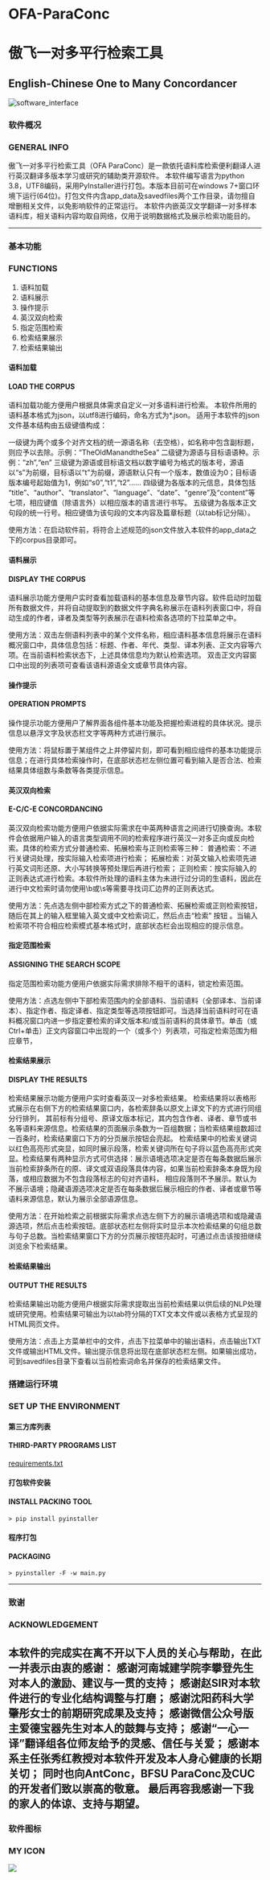 # OFA-ParaConc

# 傲飞一对多平行检索工具
## English-Chinese One to Many Concordancer
![software_interface](https://github.com/tonyprc/OFA-ParaConc/blob/main/img_storage/software_cover.jpg)

### 软件概况
### GENERAL INFO

傲飞一对多平行检索工具（OFA ParaConc）是一款依托语料库检索便利翻译人进行英汉翻译多版本学习或研究的辅助类开源软件。
本软件编写语言为python 3.8，UTF8编码，采用PyInstaller进行打包。本版本目前可在windows 7+窗口环境下运行(64位)。打包文件内含app_data及savedfiles两个工作目录，请勿擅自增删相关文件，以免影响软件的正常运行。
本软件内嵌英汉文学翻译一对多样本语料库，相关语料内容均取自网络，仅用于说明数据格式及展示检索功能目的。

---

### 基本功能
### FUNCTIONS

1. 语料加载
2. 语料展示
3. 操作提示
4. 英汉双向检索
5. 指定范围检索
6. 检索结果展示
7. 检索结果输出

#### 语料加载
#### LOAD THE CORPUS

语料加载功能方便用户根据具体需求自定义一对多语料进行检索。
本软件所用的语料基本格式为json，以utf8进行编码，命名方式为*.json。
适用于本软件的json文件基本结构由五级键值构成：

一级键为两个或多个对齐文档的统一源语名称（去空格），如名称中包含副标题，则应予以去除。示例：“TheOldManandtheSea”
二级键为源语与目标语语种。示例：“zh”,“en”
三级键为源语或目标语文档以数字编号为格式的版本号，源语以“s”为前缀，目标语以“t”为前缀，源语默认只有一个版本，数值设为0；目标语版本编号起始值为1，例如“s0”,“t1”,“t2”…… 
四级键为各版本的元信息，具体包括 “title”、“author”、“translator”、“language”、“date”、“genre”及“content”等七项，相应键值（除语言外）以相应版本的语言进行书写。
五级键为各版本正文句段的统一行号。相应键值为该句段的文本内容及篇章标题（以tab标记分隔）。

使用方法：在启动软件前，将符合上述规范的json文件放入本软件的app_data之下的corpus目录即可。

#### 语料展示
#### DISPLAY THE CORPUS

语料展示功能方便用户实时查看加载语料的基本信息及章节内容。软件启动时加载所有数据文件，并将自动提取到的数据文件字典名称展示在语料列表窗口中，将自动生成的作者，译者及类型等列表展示在语料检索各选项的下拉菜单之中。

使用方法：双击左侧语料列表中的某个文件名称，相应语料基本信息将展示在语料概况窗口中，具体信息包括：标题、作者、年代、类型、译本列表、正文内容等六项。在当前语料检索状态下，上述具体信息均为默认检索选项。
双击正文内容窗口中出现的列表项可查看该语料源语全文或章节具体内容。

#### 操作提示
#### OPERATION PROMPTS

操作提示功能方便用户了解界面各组件基本功能及把握检索进程的具体状况。提示信息以悬浮文字及状态栏文字等两种方式进行展示。

使用方法：将鼠标置于某组件之上并停留片刻，即可看到相应组件的基本功能提示信息；在进行具体检索操作时，在底部状态栏左侧位置可看到输入是否合法、检索结果具体组数与条数等各类提示信息。

#### 英汉双向检索
#### E-C/C-E CONCORDANCING

英汉双向检索功能方便用户依据实际需求在中英两种语言之间进行切换查询。本软件会依据用户输入的语言类型调用不同的检索程序进行英汉一对多正向或反向检索。具体的检索方式分普通检索、拓展检索与正则检索等三种：
普通检索：不进行关键词处理，按实际输入检索项进行检索；
拓展检索：对英文输入检索项先进行英文词形还原、大小写转换等预处理后再进行检索；
正则检索：按实际输入的正则表达式进行检索。本软件所处理的语料主体为未进行过分词的生语料，因此在进行中文检索时请勿使用\b或\s等需要寻找词汇边界的正则表达式。

使用方法：先点选左侧中部检索方式之下的普通检索、拓展检索或正则检索按钮，随后在其上的输入框里输入英文或中文检索词汇，然后点击“检索” 按钮 。当输入检索项不符合相应检索模式基本格式时，底部状态栏会出现相应的提示信息。

#### 指定范围检索
#### ASSIGNING THE SEARCH SCOPE

指定范围检索功能方便用户依据实际需求排除不相干的语料，锁定检索范围。

使用方法：点选左侧中下部检索范围内的全部语料、当前语料（全部译本、当前译本）、指定作者、指定译者、指定类型等选项按钮即可。当选择当前语料时可在语料概况窗口内进一步指定要检索的译文版本和/或当前语料的具体章节。单击（或Ctrl+单击）正文内容窗口中出现的一个（或多个）列表项，可指定检索范围为相应章节，

#### 检索结果展示
#### DISPLAY THE RESULTS

检索结果展示功能方便用户实时查看英汉一对多检索结果。
检索结果将以表格形式展示在右侧下方的检索结果窗口内，各检索辞条以原文上译文下的方式进行同组分行排列，
其前标有分组号、原译文版本标记，其内包含作者、译者、章节或书名等语料来源信息。检索结果的页面展示条数为一百组数据；当检索结果组数超过一百条时，检索结果窗口下方的分页展示按钮会亮起。
检索结果中的检索关键词以红色高亮形式突显，如同时展示段落，检索关键词所在句子将以蓝色高亮形式突显。检索结果有两种显示方式可供选择：展示语境选项决定是否在每条数据后展示当前检索辞条所在的原、译文或双语段落具体内容，如果当前检索辞条本身既为段落，或相应数据为不包含段落标志的句对齐语料，
相应段落则不予展示。默认为不展示语境；隐藏语源选项决定是否在每条数据后展示相应的作者、译者或章节等语料来源信息，默认为展示全部语源信息。

使用方法：在开始检索之前根据实际需求点选左侧下方的展示语境选项和或隐藏语源选项，然后点击检索按钮。底部状态栏左侧将实时显示本次检索结果的句组总数与句子总数。当检索结果窗口下方的分页展示按钮亮起时，可通过点击该按扭继续浏览余下检索结果。

#### 检索结果输出
#### OUTPUT THE RESULTS

检索结果输出功能方便用户根据实际需求提取出当前检索结果以供后续的NLP处理或研究使用。检索结果可输出为以tab符分隔的TXT文本文件或以表格方式呈现的HTML网页文件。

使用方法：点击上方菜单栏中的文件，点击下拉菜单中的输出语料，点击输出TXT文件或输出HTML文件。输出提示信息将出现在底部状态栏左侧。如果输出成功，可到savedfiles目录下查看以当前检索词命名并保存的检索结果文件。

### 搭建运行环境
### SET UP THE ENVIRONMENT

#### 第三方库列表
#### THIRD-PARTY PROGRAMS LIST
[requirements.txt](requirements.txt) 

#### 打包软件安装
#### INSTALL PACKING TOOL

`> pip install pyinstaller`

#### 程序打包
#### PACKAGING

`> pyinstaller -F -w main.py`

---
### 致谢
### ACKNOWLEDGEMENT

本软件的完成实在离不开以下人员的关心与帮助，在此一并表示由衷的感谢：
感谢河南城建学院李攀登先生对本人的激励、建议与一贯的支持；
感谢赵SIR对本软件进行的专业化结构调整与打磨；
感谢沈阳药科大学肇彤女士的前期研究成果及支持；
感谢微信公众号版主爱德宝器先生对本人的鼓舞与支持；
感谢“一心一译”翻译组各位师友给予的灵感、信任与关爱；
感谢本系主任张秀红教授对本软件开发及本人身心健康的长期关切；
同时也向AntConc，BFSU ParaConc及CUC的开发者们致以崇高的敬意。
最后再容我感谢一下我的家人的体谅、支持与期望。
---
### 软件图标
### MY ICON
![](./app_data/workfiles/myIcon.png)  
